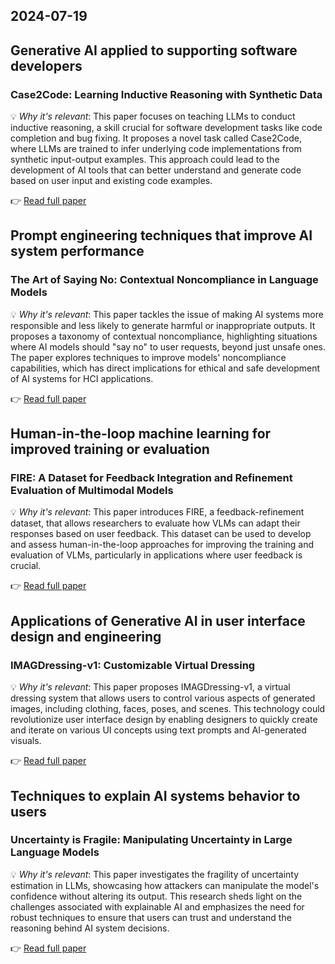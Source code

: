 ## 2024-07-19

## Generative AI applied to supporting software developers
### Case2Code: Learning Inductive Reasoning with Synthetic Data
💡 *Why it's relevant*: This paper focuses on teaching LLMs to conduct inductive reasoning, a skill crucial for software development tasks like code completion and bug fixing. It proposes a novel task called Case2Code, where LLMs are trained to infer underlying code implementations from synthetic input-output examples. This approach could lead to the development of AI tools that can better understand and generate code based on user input and existing code examples.

👉 [ Read full paper](https://arxiv.org/pdf/2407.12504)

## Prompt engineering techniques that improve AI system performance
### The Art of Saying No: Contextual Noncompliance in Language Models
💡 *Why it's relevant*:  This paper tackles the issue of making AI systems more responsible and less likely to generate harmful or inappropriate outputs.  It proposes a taxonomy of contextual noncompliance, highlighting situations where AI models should "say no" to user requests, beyond just unsafe ones. The paper explores techniques to improve models' noncompliance capabilities, which has direct implications for ethical and safe development of AI systems for HCI applications.

👉 [ Read full paper](https://arxiv.org/pdf/2407.12043)

## Human-in-the-loop machine learning for improved training or evaluation
### FIRE: A Dataset for Feedback Integration and Refinement Evaluation of Multimodal Models
💡 *Why it's relevant*: This paper introduces FIRE, a feedback-refinement dataset, that allows researchers to evaluate how VLMs can adapt their responses based on user feedback. This dataset can be used to develop and assess human-in-the-loop approaches for improving the training and evaluation of VLMs, particularly in applications where user feedback is crucial.

👉 [ Read full paper](https://arxiv.org/pdf/2407.11522)

## Applications of Generative AI in user interface design and engineering
### IMAGDressing-v1: Customizable Virtual Dressing
💡 *Why it's relevant*: This paper proposes IMAGDressing-v1, a virtual dressing system that allows users to control various aspects of generated images, including clothing, faces, poses, and scenes. This technology could revolutionize user interface design by enabling designers to quickly create and iterate on various UI concepts using text prompts and AI-generated visuals.

👉 [ Read full paper](https://arxiv.org/pdf/2407.12705)

## Techniques to explain AI systems behavior to users
### Uncertainty is Fragile: Manipulating Uncertainty in Large Language Models
💡 *Why it's relevant*: This paper investigates the fragility of uncertainty estimation in LLMs, showcasing how attackers can manipulate the model's confidence without altering its output. This research sheds light on the challenges associated with explainable AI and emphasizes the need for robust techniques to ensure that users can trust and understand the reasoning behind AI system decisions.

👉 [ Read full paper](https://arxiv.org/pdf/2407.11282)
